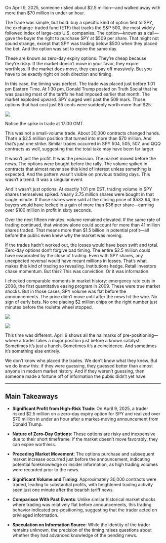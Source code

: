 
On April 9, 2025, someone risked about $2.5 million—and walked away with more than $70 million in under an hour.

The trade was simple, but bold: buy a specific kind of option tied to SPY, the exchange-traded fund (ETF) that tracks the S&P 500, the most widely followed index of large-cap U.S. companies. The option—known as a call—gave the buyer the right to purchase SPY at $509 per share. That might not sound strange, except that SPY was trading below $500 when they placed the bet. And the option was set to expire the same day.

These are known as zero-day expiry options. They’re cheap because they’re risky. If the market doesn’t move in your favor, they expire worthless. If the market does move, they can pay off massively. But you have to be exactly right on both direction and timing.

In this case, the timing was perfect. The trade was placed just before 1:01 pm Eastern Time. At 1:30 pm, Donald Trump posted on Truth Social that he was pausing most of the tariffs he had imposed earlier that month. The market exploded upward. SPY surged well past the 509 mark. Those options that had cost just 85 cents were suddenly worth more than $25.

![](https://data-and-politics.ghost.io/content/images/2025/04/Screenshot-2025-04-11-at-20.55.36.png)

Notice the spike in trade at 17:00 GMT.

This was not a small-volume trade. About 30,000 contracts changed hands. That’s a $2.5 million position that turned into more than $70 million. And that’s just one strike. Similar trades occurred in SPY 504, 505, 507, and QQQ contracts as well, suggesting that the total take may have been far larger.

It wasn’t just the profit. It was the precision. The market moved before the news. The options were bought before the rally. The volume spiked in contracts that almost never see this kind of interest unless something is expected. And the pattern wasn’t visible on previous trading days. This wasn’t a trend. It was a singular event.

And it wasn’t just options. At exactly 1:01 pm EST, trading volume in SPY shares themselves spiked. Nearly 2.75 million shares were bought in that single minute. If those shares were sold at the closing price of $533.94, the buyers would have locked in a gain of more than $36 per share—earning over $100 million in profit in sixty seconds.

Over the next fifteen minutes, volume remained elevated. If the same rate of trading continued, that window alone could account for more than 41 million shares traded. That means more than $1.5 billion in potential profit—all before the public even knew why the market was moving.

If the trades hadn’t worked out, the losses would have been swift and total. Zero-day options don’t forgive bad timing. The entire $2.5 million could have evaporated by the close of trading. Even with SPY shares, any unexpected reversal would have meant millions in losses. That’s what makes this kind of trading so revealing. Institutions hedge. Retail investors chase momentum. But this? This was conviction. Or it was information.

I checked comparable moments in market history: emergency rate cuts in 2008, the first quantitative easing program in 2009. These were true market shocks. But in those cases, SPY volume was flat before the announcements. The price didn’t move until after the news hit the wire. No sign of early bets. No one placing $2 million chips on the right number just minutes before the roulette wheel stopped.

![](https://data-and-politics.ghost.io/content/images/2025/04/Screenshot-2025-04-09-at-21.15.58.png)

![](https://data-and-politics.ghost.io/content/images/2025/04/Screenshot-2025-04-09-at-21.16.07.png)

This time was different. April 9 shows all the hallmarks of pre-positioning—where a trader takes a major position just before a known catalyst. Sometimes it’s just a hunch. Sometimes it’s a coincidence. And sometimes it’s something else entirely.

We don’t know who placed the trades. We don’t know what they knew. But we do know this: if they were guessing, they guessed better than almost anyone in modern market history. And if they weren’t guessing, then someone made a fortune off of information the public didn’t yet have.

---

## Main Takeaways

- **Significant Profit from High-Risk Trade**: On April 9, 2025, a trader risked $2.5 million on a zero-day expiry option for SPY and realized over $70 million in under an hour after a market-moving announcement from Donald Trump.

- **Nature of Zero-Day Options**: These options are risky and inexpensive due to their short timeframe; if the market doesn’t move favorably, they can expire worthless.

- **Preceding Market Movement**: The options purchase and subsequent market increase occurred just before the announcement, indicating potential foreknowledge or insider information, as high trading volumes were recorded prior to the news.

- **Significant Volume and Timing**: Approximately 30,000 contracts were traded, leading to substantial profits, with heightened trading activity seen just one minute after the bearish tariff news.

- **Comparison With Past Events**: Unlike similar historical market shocks where trading was relatively flat before announcements, this trading behavior indicated pre-positioning, suggesting that the trader acted on privileged information.

- **Speculation on Information Source**: While the identity of the trader remains unknown, the precision of the timing raises questions about whether they had advanced knowledge of the pending news.